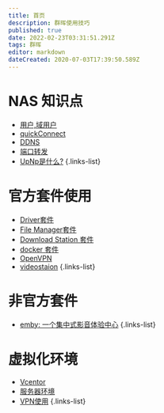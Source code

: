 ```yaml
---
title: 首页
description: 群晖使用技巧
published: true
date: 2022-02-23T03:31:51.291Z
tags: 群晖
editor: markdown
dateCreated: 2020-07-03T17:39:50.589Z
---
```


# NAS 知识点
- [用户,域用户](/zh/nas/user)
- [quickConnect](/zh/nas/quickConnect)
- [DDNS](/zh/nas/ddns)
- [端口转发](/zh/nas/端口转发)
- [UpNp是什么?](/zh/nas/upnp)
{.links-list}
# 官方套件使用

- [Driver套件](/zh/nas/driver)
- [File Manager套件](/zh/nas/filemanager)
- [Download Station 套件](/zh/nas/downloadstaion)
- [docker 套件](/zh/nas/docker)
- [OpenVPN ](/zh/nas/OpenVPN)
- [videostaion](/zh/nas/videostaion)
{.links-list}

# 非官方套件
- [emby: 一个集中式影音体验中心](/zh/nas/emby)
{.links-list}
# 虚拟化环境
- [Vcentor](Vcentor)
- [服务器环境](server)
- [VPN使用](VPN_USER)
{.links-list}